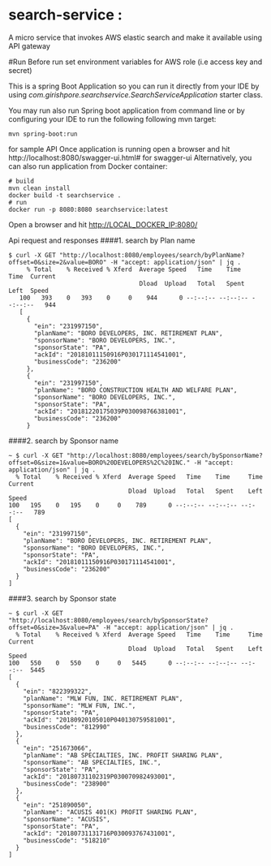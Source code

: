 # search-service : 
A micro service that invokes AWS elastic search and make it available using API gateway
<BR>

#Run
Before run set environment variables for AWS role (i.e access key and secret)
    

This is a spring Boot Application so you can run it directly from your IDE by using 
*com.girishpore.searchservice.SearchServiceApplication* starter class. 


You may run also run Spring boot application from command line or by configuring your IDE to run the following following
mvn target:

    mvn spring-boot:run

for sample API
Once application is running open a browser and hit http://localhost:8080/swagger-ui.html# for swagger-ui 
Alternatively, you can also run application from Docker container:

    # build
    mvn clean install
    docker build -t searchservice .
    # run
    docker run -p 8080:8080 searchservice:latest


Open a browser and hit [http://LOCAL_DOCKER_IP:8080/](http://LOCAL_DOCKER_IP:8080/) 

Api request and responses
####1. search by Plan name
```
$ curl -X GET "http://localhost:8080/employees/search/byPlanName?offset=0&size=2&value=BORO" -H "accept: application/json" | jq .
     % Total    % Received % Xferd  Average Speed   Time    Time     Time  Current
                                    Dload  Upload   Total   Spent    Left  Speed
   100   393    0   393    0     0    944      0 --:--:-- --:--:-- --:--:--   944
   [
     {
       "ein": "231997150",
       "planName": "BORO DEVELOPERS, INC. RETIREMENT PLAN",
       "sponsorName": "BORO DEVELOPERS, INC.",
       "sponsorState": "PA",
       "ackId": "20181011150916P030171114541001",
       "businessCode": "236200"
     },
     {
       "ein": "231997150",
       "planName": "BORO CONSTRUCTION HEALTH AND WELFARE PLAN",
       "sponsorName": "BORO DEVELOPERS, INC.",
       "sponsorState": "PA",
       "ackId": "20181220175039P030098766381001",
       "businessCode": "236200"
     }
```
####2. search by Sponsor name
```$xslt
~ $ curl -X GET "http://localhost:8080/employees/search/bySponsorName?offset=0&size=1&value=BORO%20DEVELOPERS%2C%20INC." -H "accept: application/json" | jq .
  % Total    % Received % Xferd  Average Speed   Time    Time     Time  Current
                                 Dload  Upload   Total   Spent    Left  Speed
100   195    0   195    0     0    789      0 --:--:-- --:--:-- --:--:--   789
[
  {
    "ein": "231997150",
    "planName": "BORO DEVELOPERS, INC. RETIREMENT PLAN",
    "sponsorName": "BORO DEVELOPERS, INC.",
    "sponsorState": "PA",
    "ackId": "20181011150916P030171114541001",
    "businessCode": "236200"
  }
]
```

####3. search by Sponsor state
```$xslt
~ $ curl -X GET "http://localhost:8080/employees/search/bySponsorState?offset=0&size=3&value=PA" -H "accept: application/json" | jq .
  % Total    % Received % Xferd  Average Speed   Time    Time     Time  Current
                                 Dload  Upload   Total   Spent    Left  Speed
100   550    0   550    0     0   5445      0 --:--:-- --:--:-- --:--:--  5445
[
  {
    "ein": "822399322",
    "planName": "MLW FUN, INC. RETIREMENT PLAN",
    "sponsorName": "MLW FUN, INC.",
    "sponsorState": "PA",
    "ackId": "20180920105010P040130759581001",
    "businessCode": "812990"
  },
  {
    "ein": "251673066",
    "planName": "AB SPECIALTIES, INC. PROFIT SHARING PLAN",
    "sponsorName": "AB SPECIALTIES, INC.",
    "sponsorState": "PA",
    "ackId": "20180731102319P030070982493001",
    "businessCode": "238900"
  },
  {
    "ein": "251890050",
    "planName": "ACUSIS 401(K) PROFIT SHARING PLAN",
    "sponsorName": "ACUSIS",
    "sponsorState": "PA",
    "ackId": "20180731131716P030093767431001",
    "businessCode": "518210"
  }
]
```

